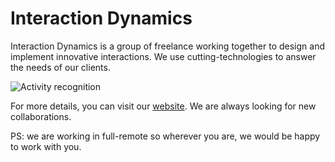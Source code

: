 # Interaction Dynamics

Interaction Dynamics is a group of freelance working together to design and implement innovative interactions. We use cutting-technologies to answer the  needs of our clients.

![Activity recognition](https://user-images.githubusercontent.com/4005226/126560171-6d6004da-99b8-4056-a623-07a90025ad01.gif)

For more details, you can visit our [website](https://interaction-dynamics.github.io/). We are always looking for new collaborations. 

PS: we are working in full-remote so wherever you are, we would be happy to work with you.
